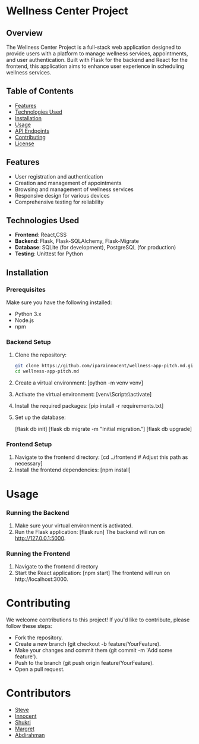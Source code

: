 # Wellness Center Project

## Overview

The Wellness Center Project is a full-stack web application designed to provide users with a platform to manage wellness services, appointments, and user authentication. Built with Flask for the backend and React for the frontend, this application aims to enhance user experience in scheduling wellness services.

## Table of Contents

- [Features](#features)
- [Technologies Used](#technologies-used)
- [Installation](#installation)
- [Usage](#usage)
- [API Endpoints](#api-endpoints)
- [Contributing](#contributing)
- [License](#license)

## Features

- User registration and authentication
- Creation and management of appointments
- Browsing and management of wellness services
- Responsive design for various devices
- Comprehensive testing for reliability

## Technologies Used

- **Frontend**: React,CSS
- **Backend**: Flask, Flask-SQLAlchemy, Flask-Migrate
- **Database**: SQLite (for development), PostgreSQL (for production)
- **Testing**: Unittest for Python

## Installation

### Prerequisites

Make sure you have the following installed:

- Python 3.x
- Node.js
- npm 

### Backend Setup

1. Clone the repository:

   ```bash
   git clone https://github.com/iparainnocent/wellness-app-pitch.md.git
   cd wellness-app-pitch.md
2. Create a virtual environment:
       [python -m venv venv]
3. Activate the virtual environment:
       [venv\Scripts\activate]
4. Install the required packages:
    [pip install -r requirements.txt]
5.  Set up the database:

    [flask db init]
    [flask db migrate -m "Initial migration."]
    [flask db upgrade]

### Frontend Setup
1. Navigate to the frontend directory:
      [cd ../frontend  # Adjust this path as necessary]
2. Install the frontend dependencies:
       [npm install]

# Usage
### Running the Backend
1. Make sure your virtual environment is activated.
2. Run the Flask application:
     [flask run]
The backend will run on http://127.0.0.1:5000.

### Running the Frontend
1. Navigate to the frontend directory
2. Start the React application:
       [npm start]
The frontend will run on http://localhost:3000.

# Contributing
We welcome contributions to this project! If you'd like to contribute, please follow these steps:

- Fork the repository.
- Create a new branch (git checkout -b feature/YourFeature).
- Make your changes and commit them (git commit -m 'Add some feature').
- Push to the branch (git push origin feature/YourFeature).
- Open a pull request.

# Contributors

- [Steve](https://github.com/steviemurigi) 
- [Innocent](https://github.com/iparainnocent)
- [Shukri](https://github.com/shukri2022)
- [Margret](https://github.com/wambui01ndungu)
- [Abdirahman](https://github.com/Abdirahman004)